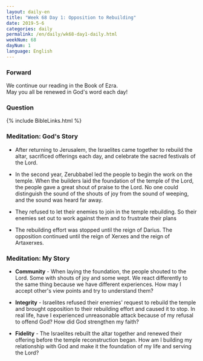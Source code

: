 ```yaml
---
layout: daily-en
title: "Week 68 Day 1: Opposition to Rebuilding"
date: 2019-5-6 
categories: daily
permalink: /en/daily/wk68-day1-daily.html
weekNum: 68
dayNum: 1
language: English
---
```


### Forward     
We continue our reading in the Book of Ezra.  
May you all be renewed in God's word each day!

### Question     
{% include BibleLinks.html %} 

### Meditation: God's Story   
+ After returning to Jerusalem, the Israelites came together to rebuild the altar, sacrificed offerings each day, and celebrate the sacred festivals of the Lord. 

+ In the second year, Zerubbabel led the people to begin the work on the temple. When the builders laid the foundation of the temple of the Lord, the people gave a great shout of praise to the Lord. No one could distinguish the sound of the shouts of joy from the sound of weeping, and the sound was heard far away. 

+ They refused to let their enemies to join in the temple rebuilding. So their enemies set out to work against them and to frustrate their plans 

+ The rebuilding effort was stopped until the reign of Darius. The opposition continued until the reign of Xerxes and the reign of Artaxerxes. 

### Meditation: My Story   
+ **Community** - When laying the foundation, the people shouted to the Lord. Some with shouts of joy and some wept. We react differently to the same thing because we have different experiences. How may I accept other's view points and try to understand them? 

+ **Integrity** - Israelites refused their enemies' request to rebuild the temple and brought opposition to their rebuilding effort and caused it to stop. In real life, have I experienced unreasonable attack because of my refusal to offend God? How did God strengthen my faith? 

+ **Fidelity** - The Israelites rebuilt the altar together and renewed their offering before the temple reconstruction began. How am I building my relationship with God and make it the foundation of my life and serving the Lord? 
